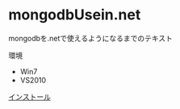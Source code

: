 mongodbUsein.net
============

mongodbを.netで使えるようになるまでのテキスト

環境
* Win7
* VS2010


[インストール](https://github.com/uozy/mongodb4.net/wiki/mongodb%E3%81%AE%E3%82%A4%E3%83%B3%E3%82%B9%E3%83%88%E3%83%BC%E3%83%AB)

